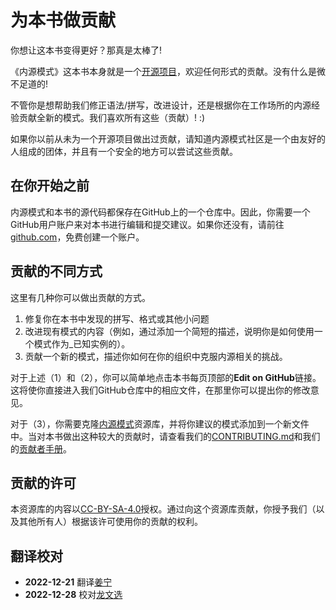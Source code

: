 # 为本书做贡献

你想让这本书变得更好？那真是太棒了!

《内源模式》这本书本身就是一个[开源项目][repo]，欢迎任何形式的贡献。没有什么是微不足道的!

不管你是想帮助我们修正语法/拼写，改进设计，还是根据你在工作场所的内源经验贡献全新的模式。我们喜欢所有这些（贡献）! :)

如果你以前从未为一个开源项目做出过贡献，请知道内源模式社区是一个由友好的人组成的团体，并且有一个安全的地方可以尝试这些贡献。

## 在你开始之前

内源模式和本书的源代码都保存在GitHub上的一个仓库中。因此，你需要一个GitHub用户账户来对本书进行编辑和提交建议。如果你还没有，请前往[github.com](https://github.com)，免费创建一个账户。

## 贡献的不同方式

这里有几种你可以做出贡献的方式。

1. 修复你在本书中发现的拼写、格式或其他小问题
2. 改进现有模式的内容（例如，通过添加一个简短的描述，说明你是如何使用一个模式作为_已知实例的）。
3. 贡献一个新的模式，描述你如何在你的组织中克服内源相关的挑战。

对于上述（1）和（2），你可以简单地点击本书每页顶部的**Edit on GitHub**链接。这将使你直接进入我们GitHub仓库中的相应文件，在那里你可以提出你的修改意见。

对于（3），你需要克隆[内源模式][repo]资源库，并将你建议的模式添加到一个新文件中。当对本书做出这种较大的贡献时，请查看我们的[CONTRIBUTING.md](../../CONTRIBUTING.md)和我们的[贡献者手册](../../meta/contributor-handbook.md)。

## 贡献的许可

本资源库的内容以[CC-BY-SA-4.0](../../LICENSE.txt)授权。通过向这个资源库贡献，你授予我们（以及其他所有人）根据该许可使用你的贡献的权利。

[repo]: https://github.com/InnerSourceCommons/InnerSourcePatterns

## 翻译校对

* **2022-12-21** 翻译[姜宁](https://github.com/willemjiang)
* **2022-12-28** 校对[龙文选](https://github.com/hncslwx)
